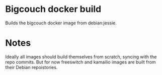 Bigcouch docker build
=====================

Builds the bigcouch docker image from debian:jessie.

Notes
=====

Ideally all images should build themselves from scratch, syncing with the repo commits.
But for now freeswitch and kamailio images are built from their Debian repoistories.
